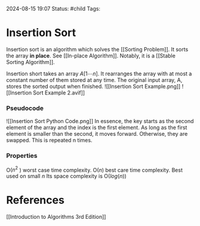 2024-08-15 19:07
Status: #child
Tags: 

# Insertion Sort

Insertion sort is an algorithm which solves the [[Sorting Problem]]. It sorts the array **in place**. See [[In-place Algorithm]]. Notably, it is a [[Stable Sorting Algorithm]].

Insertion short takes an array $A[1 \cdots n]$. It rearranges the array with at most a constant number of them stored at any time. The original input array, A, stores the sorted output when finished. 
![[Insertion Sort Example.png]]
![[Insertion Sort Example 2.avif]]
### Pseudocode

![[Insertion Sort Python Code.png]]
In essence, the key starts as the second element of the array and the index is the first element. As long as the first element is smaller than the second, it moves forward. Otherwise, they are swapped. This is repeated n times.

### Properties
O($n^2$ ) worst case time complexity.
O($n$) best care time complexity.
Best used on small $n$ 
Its space complexity is O($log(n)$)
# References
[[Introduction to Algorithms 3rd Edition]]
